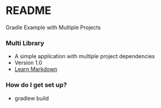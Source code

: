 # README #

Gradle Example with Multiple Projects

### Multi Library ###

* A simple application with multiple project dependencies
* Version 1.0
* [Learn Markdown](https://bitbucket.org/tutorials/markdowndemo)

### How do I get set up? ###

* gradlew build